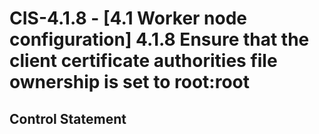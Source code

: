 # CIS-4.1.8 - \[4.1 Worker node configuration\] 4.1.8 Ensure that the client certificate authorities file ownership is set to root:root

## Control Statement
